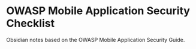 # OWASP Mobile Application Security Checklist

 Obsidian notes based on the OWASP Mobile Application Security Guide.
